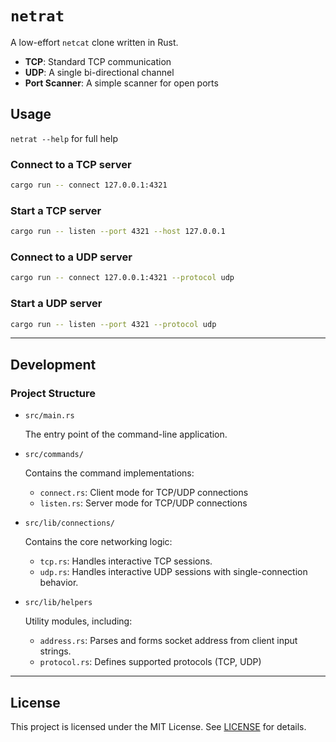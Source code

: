 # `netrat`

A low-effort `netcat` clone written in Rust.

- **TCP**: Standard TCP communication
- **UDP**: A single bi-directional channel 
- **Port Scanner**: A simple scanner for open ports

## Usage

`netrat --help` for full help

### Connect to a TCP server

```sh
cargo run -- connect 127.0.0.1:4321
```

### Start a TCP server

```sh
cargo run -- listen --port 4321 --host 127.0.0.1
```

### Connect to a UDP server

```sh
cargo run -- connect 127.0.0.1:4321 --protocol udp
```

### Start a UDP server

```sh
cargo run -- listen --port 4321 --protocol udp
```

---

## Development

### Project Structure

- `src/main.rs`
    
    The entry point of the command-line application.

- `src/commands/`

    Contains the command implementations:
    - `connect.rs`: Client mode for TCP/UDP connections
    - `listen.rs`: Server mode for TCP/UDP connections

- `src/lib/connections/`

    Contains the core networking logic:
    - `tcp.rs`: Handles interactive TCP sessions.
    - `udp.rs`: Handles interactive UDP sessions with single-connection behavior.

- `src/lib/helpers`

    Utility modules, including:
    - `address.rs`: Parses and forms socket address from client input strings.
    - `protocol.rs`: Defines supported protocols (TCP, UDP)

---

## License

This project is licensed under the MIT License. See [LICENSE](./LICENSE) for details.
